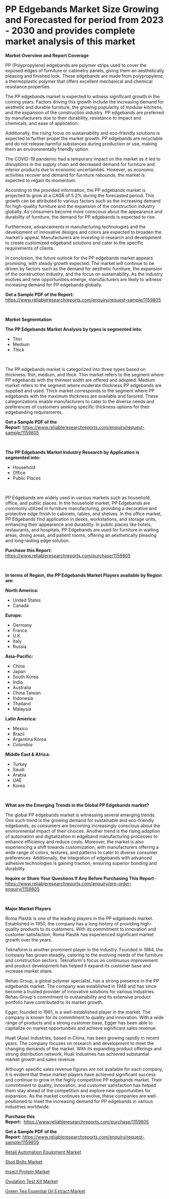 <p><h1>PP Edgebands Market Size Growing and Forecasted for period from 2023 - 2030 and provides complete market analysis of this market</h1></p><p><strong>Market Overview and Report Coverage</strong></p>
<p><p>PP (Polypropylene) edgebands are polymer strips used to cover the exposed edges of furniture or cabinetry panels, giving them an aesthetically pleasing and finished look. These edgebands are made from polypropylene, a thermoplastic polymer that offers excellent mechanical and chemical resistance properties.</p><p>The PP edgebands market is expected to witness significant growth in the coming years. Factors driving this growth include the increasing demand for aesthetic and durable furniture, the growing popularity of modular kitchens, and the expansion of the construction industry. PP edgebands are preferred by manufacturers due to their durability, resistance to impact and chemicals, and ease of application.</p><p>Additionally, the rising focus on sustainability and eco-friendly solutions is expected to further propel the market growth. PP edgebands are recyclable and do not release harmful substances during production or use, making them an environmentally friendly option.</p><p>The COVID-19 pandemic had a temporary impact on the market as it led to disruptions in the supply chain and decreased demand for furniture and interior products due to economic uncertainties. However, as economic activities recover and demand for furniture rebounds, the market is expected to regain its momentum.</p><p>According to the provided information, the PP edgebands market is projected to grow at a CAGR of 5.2% during the forecasted period. This growth can be attributed to various factors such as the increasing demand for high-quality furniture and the expansion of the construction industry globally. As consumers become more conscious about the appearance and durability of furniture, the demand for PP edgebands is expected to rise.</p><p>Furthermore, advancements in manufacturing technologies and the development of innovative designs and colors are expected to broaden the market's appeal. Manufacturers are investing in research and development to create customized edgeband solutions and cater to the specific requirements of clients.</p><p>In conclusion, the future outlook for the PP edgebands market appears promising, with steady growth expected. The market will continue to be driven by factors such as the demand for aesthetic furniture, the expansion of the construction industry, and the focus on sustainability. As the industry evolves and new opportunities emerge, manufacturers are likely to witness increasing demand for PP edgebands globally.</p></p>
<p><strong>Get a Sample PDF of the Report:</strong> <a href="https://www.reliableresearchreports.com/enquiry/request-sample/1159805">https://www.reliableresearchreports.com/enquiry/request-sample/1159805</a></p>
<p>&nbsp;</p>
<p><strong>Market Segmentation</strong></p>
<p><strong>The PP Edgebands Market Analysis by types is segmented into:</strong></p>
<p><ul><li>Thin</li><li>Medium</li><li>Thick</li></ul></p>
<p>&nbsp;</p>
<p><p>The PP edgebands market is categorized into three types based on thickness: thin, medium, and thick. Thin market refers to the segment where PP edgebands with the thinnest width are offered and adopted. Medium market refers to the segment where moderate thickness PP edgebands are supplied and used. Thick market corresponds to the segment where PP edgebands with the maximum thickness are available and favored. These categorizations enable manufacturers to cater to the diverse needs and preferences of customers seeking specific thickness options for their edgebanding requirements.</p></p>
<p><strong>Get a Sample PDF of the Report:</strong>&nbsp;<a href="https://www.reliableresearchreports.com/enquiry/request-sample/1159805">https://www.reliableresearchreports.com/enquiry/request-sample/1159805</a></p>
<p>&nbsp;</p>
<p><strong>The PP Edgebands Market Industry Research by Application is segmented into:</strong></p>
<p><ul><li>Household</li><li>Office</li><li>Public Places</li></ul></p>
<p>&nbsp;</p>
<p><p>PP Edgebands are widely used in various markets such as household, office, and public places. In the household market, PP Edgebands are commonly utilized in furniture manufacturing, providing a decorative and protective edge finish to cabinets, tables, and shelves. In the office market, PP Edgebands find application in desks, workstations, and storage units, enhancing their appearance and durability. In public places like hotels, restaurants, and hospitals, PP Edgebands are used for furniture in waiting areas, dining areas, and patient rooms, offering an aesthetically pleasing and long-lasting edge solution.</p></p>
<p><strong>Purchase this Report:</strong>&nbsp; <a href="https://www.reliableresearchreports.com/purchase/1159805">https://www.reliableresearchreports.com/purchase/1159805</a></p>
<p>&nbsp;</p>
<p><strong>In terms of Region, the PP Edgebands Market Players available by Region are:</strong></p>
<p>
    <p> <strong> North America: </strong>
        <ul>
            <li>United States</li>
            <li>Canada</li>
        </ul>
        </p> 
    <p> <strong> Europe: </strong>
        <ul>
            <li>Germany</li>
            <li>France</li>
            <li>U.K.</li>
            <li>Italy</li>
            <li>Russia</li>
        </ul>
        </p> 
    <p> <strong> Asia-Pacific: </strong>
        <ul>
            <li>China</li>
            <li>Japan</li>
            <li>South Korea</li>
            <li>India</li>
            <li>Australia</li>
            <li>China Taiwan</li>
            <li>Indonesia</li>
            <li>Thailand</li>
            <li>Malaysia</li>
        </ul>
        </p> 
    <p> <strong> Latin America: </strong>
        <ul>
            <li>Mexico</li>
            <li>Brazil</li>
            <li>Argentina Korea</li>
            <li>Colombia</li>
        </ul>
        </p> 
    <p> <strong> Middle East & Africa: </strong>
        <ul>
            <li>Turkey</li>
            <li>Saudi</li>
            <li>Arabia</li>
            <li>UAE</li>
            <li>Korea</li>
        </ul>
    </p>
    </p>
<p>&nbsp;</p>
<p><strong>What are the Emerging Trends in the Global PP Edgebands market?</strong></p>
<p><p>The global PP edgebands market is witnessing several emerging trends. One such trend is the growing demand for sustainable and eco-friendly edgebands, as consumers are becoming increasingly conscious about the environmental impact of their choices. Another trend is the rising adoption of automation and digitalization in edgeband manufacturing processes to enhance efficiency and reduce costs. Moreover, the market is also experiencing a shift towards customization, with manufacturers offering a wide range of colors, textures, and patterns to cater to diverse consumer preferences. Additionally, the integration of edgebands with advanced adhesive technologies is gaining traction, ensuring superior bonding and durability.</p></p>
<p><strong>Inquire or Share Your Questions If Any Before Purchasing This Report</strong>- <a href="https://www.reliableresearchreports.com/enquiry/pre-order-enquiry/1159805">https://www.reliableresearchreports.com/enquiry/pre-order-enquiry/1159805</a></p>
<p>&nbsp;</p>
<p><strong>Major Market Players</strong></p>
<p><p>Roma Plastik is one of the leading players in the PP edgebands market. Established in 1950, the company has a long history of providing high-quality products to its customers. With its commitment to innovation and customer satisfaction, Roma Plastik has experienced significant market growth over the years. </p><p>Teknaform is another prominent player in the industry. Founded in 1984, the company has grown steadily, catering to the evolving needs of the furniture and construction sectors. Teknaform's focus on continuous improvement and product development has helped it expand its customer base and increase market share.</p><p>Rehau Group, a global polymer specialist, has a strong presence in the PP edgebands market. The company was established in 1948 and has since become a trusted provider of innovative solutions for various industries. Rehau Group's commitment to sustainability and its extensive product portfolio have contributed to its market growth.</p><p>Egger, founded in 1961, is a well-established player in the market. The company is known for its commitment to quality and innovation. With a wide range of products and a strong customer base, Egger has been able to capitalize on market opportunities and achieve significant sales revenue.</p><p>Huali (Asia) Industries, based in China, has been growing rapidly in recent years. The company focuses on research and development to meet the changing demands of the market. With its expanding product offerings and strong distribution network, Huali Industries has achieved substantial market growth and sales revenue.</p><p>Although specific sales revenue figures are not available for each company, it is evident that these market players have achieved significant success and continue to grow in the highly competitive PP edgebands market. Their commitment to quality, innovation, and customer satisfaction has helped them stay ahead of the competition and explore new opportunities for expansion. As the market continues to evolve, these companies are well-positioned to meet the increasing demand for PP edgebands in various industries worldwide.</p></p>
<p><strong>Purchase this Report:</strong>&nbsp;&nbsp;<a href="https://www.reliableresearchreports.com/purchase/1159805">https://www.reliableresearchreports.com/purchase/1159805</a></p>
<p></p>
<p><strong>Get a Sample PDF of the Report:</strong>&nbsp;<a href="https://www.reliableresearchreports.com/enquiry/request-sample/1159805">https://www.reliableresearchreports.com/enquiry/request-sample/1159805</a></p>
<p><p><a href="https://github.com/RichRobinson5/Market-Research-Report-List-1/blob/main/retail-automation-equipment-market.md">Retail Automation Equipment Market</a></p><p><a href="https://medium.com/@twiladurgan/stud-bolts-market-size-growth-forecast-2023-2030-f17c690236f4">Stud Bolts Market</a></p><p><a href="https://www.linkedin.com/pulse/insect-protein-market-research-report-provides-thorough-industry-mwpde/">Insect Protein Market</a></p><p><a href="https://medium.com/@linabernier/ovulation-test-kit-market-size-growth-forecast-2023-2030-8bd22f0a7ab2">Ovulation Test Kit Market</a></p><p><a href="https://github.com/RoccoManning/Market-Research-Report-List-1/blob/main/green-tea-essential-oil-extract-market.md">Green Tea Essential Oil Extract Market</a></p></p>
